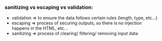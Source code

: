 ### sanitizing vs escaping vs validation:

- validation => to ensure the data follows certain rules (length, type, etc...)
- escaping => process of securing outputs, so there is no injection happens in the HTML, etc... 
- sanitizing => process of clearing/ filtering/ removing input data